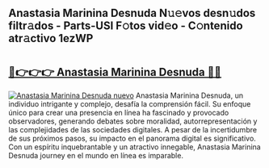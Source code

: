 ## Anastasia Marinina Desnuda N𝚞𝚎vos desn𝚞dos filtr𝚊dos - Parts-USI F𝚘tos vid𝚎o - C𝚘ntenido atr𝚊ctivo 1ezWP

# <h2><a href="http://mb3nsa5.tromn.icu/?c=Anastasia+Marinina+Desnuda">🔗👉👉👉 Anastasia Marinina Desnuda 🔗🔗</a></h2>

[![Anastasia Marinina Desnuda nuevo](https://i.imgur.com/pEAQMta.gif)](http://mb3nsa5.tromn.icu/?c=Anastasia+Marinina+Desnuda)
Anastasia Marinina Desnuda, un individuo intrigante y complejo, desafía la comprensión fácil. Su enfoque único para crear una presencia en línea ha fascinado y provocado observadores, generando debates sobre moralidad, autorrepresentación y las complejidades de las sociedades digitales. A pesar de la incertidumbre de sus próximos pasos, su impacto en el panorama digital es significativo. Con un espíritu inquebrantable y un atractivo innegable, Anastasia Marinina Desnuda journey en el mundo en línea es imparable.
